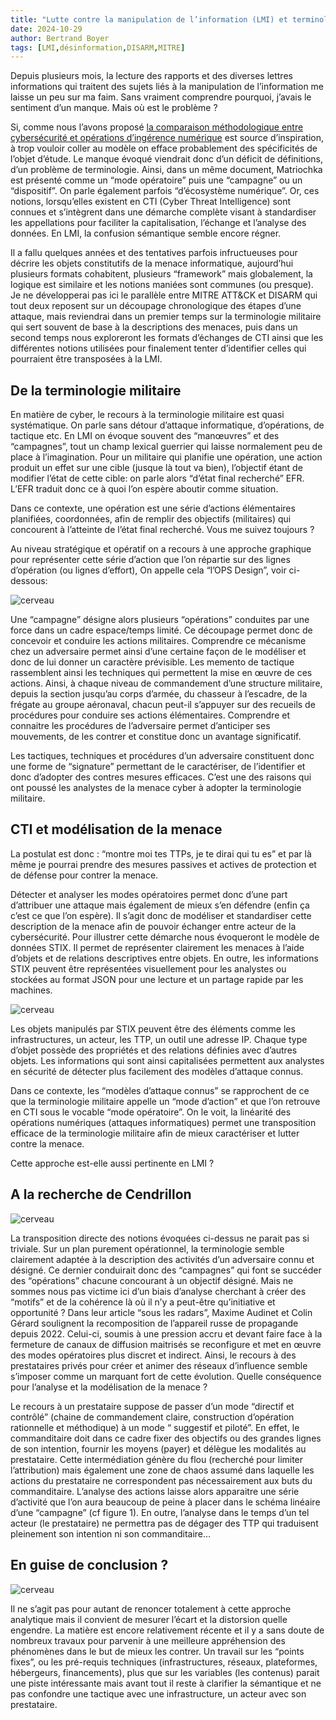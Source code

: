 ```yaml
---
title: "Lutte contre la manipulation de l’information (LMI) et terminologie : “Houston we have a problem""
date: 2024-10-29
author: Bertrand Boyer
tags: [LMI,désinformation,DISARM,MITRE]
---
```

Depuis plusieurs mois, la lecture des rapports et des diverses lettres informations qui traitent des sujets liés à la manipulation de l’information me laisse un peu sur ma faim. Sans vraiment comprendre pourquoi, j’avais le sentiment d’un manque. Mais où est le problème ?

Si, comme nous l’avons proposé [la comparaison méthodologique entre cybersécurité et opérations d’ingérence numérique](https://connect.ed-diamond.com/misc/mischs-028/disarm-s-inspirer-de-la-cti-pour-lutter-contre-la-desinformation) est source d’inspiration, à trop vouloir coller au modèle on efface probablement des spécificités de l’objet d’étude. Le manque évoqué viendrait donc d’un déficit de définitions, d’un problème de terminologie. Ainsi, dans un même document, Matriochka est présenté comme un “mode opératoire” puis une “campagne” ou un “dispositif”. On parle également parfois “d’écosystème numérique”. Or, ces notions, lorsqu’elles existent en CTI (Cyber Threat Intelligence) sont connues et s’intègrent dans une démarche complète visant à standardiser les appellations pour faciliter la capitalisation, l’échange et l’analyse des données. En LMI, la confusion sémantique semble encore régner.

Il a fallu quelques années et des tentatives parfois infructueuses pour décrire les objets constitutifs de la menace informatique, aujourd’hui plusieurs formats cohabitent, plusieurs “framework” mais globalement, la logique est similaire et les notions maniées sont communes (ou presque). Je ne développerai pas ici le parallèle entre MITRE ATT&CK et DISARM qui tout deux reposent sur un découpage chronologique des étapes d’une attaque, mais reviendrai dans un premier temps sur la terminologie militaire qui sert souvent de base à la descriptions des menaces, puis dans un second temps nous exploreront les formats d’échanges de CTI ainsi que les différentes notions utilisées pour finalement tenter d’identifier celles qui pourraient être transposées à la LMI.

## De la terminologie militaire

En matière de cyber, le recours à la terminologie militaire est quasi systématique. On parle sans détour d’attaque informatique, d’opérations, de tactique etc. En LMI on évoque souvent des “manœuvres” et des “campagnes”, tout un champ lexical guerrier qui laisse normalement peu de place à l’imagination. Pour un militaire qui planifie une opération, une action produit un effet sur une cible (jusque là tout va bien), l’objectif étant de modifier l’état de cette cible: on parle alors “d’état final recherché” EFR. L’EFR traduit donc ce à quoi l’on espère aboutir comme situation.

Dans ce contexte, une opération est une série d’actions élémentaires planifiées, coordonnées, afin de remplir des objectifs (militaires) qui concourent à l’atteinte de l’état final recherché. Vous me suivez toujours ?

Au niveau stratégique et opératif on a recours à une approche graphique pour représenter cette série d’action que l’on répartie sur des lignes d’opération (ou lignes d’effort), On appelle cela “l’OPS Design”, voir ci-dessous:

![cerveau](/images/line.webp)

Une “campagne” désigne alors plusieurs “opérations” conduites par une force dans un cadre espace/temps limité. Ce découpage permet donc de concevoir et conduire les actions militaires. Comprendre ce mécanisme chez un adversaire permet ainsi d’une certaine façon de le modéliser et donc de lui donner un caractère prévisible. Les memento de tactique rassemblent ainsi les techniques qui permettent la mise en œuvre de ces actions. Ainsi, à chaque niveau de commandement d’une structure militaire, depuis la section jusqu’au corps d’armée, du chasseur à l’escadre, de la frégate au groupe aéronaval, chacun peut-il s’appuyer sur des recueils de procédures pour conduire ses actions élémentaires. Comprendre et connaitre les procédures de l’adversaire permet d’anticiper ses mouvements, de les contrer et constitue donc un avantage significatif.

Les tactiques, techniques et procédures d’un adversaire constituent donc une forme de “signature” permettant de le caractériser, de l’identifier et donc d’adopter des contres mesures efficaces. C’est une des raisons qui ont poussé les analystes de la menace cyber à adopter la terminologie militaire.

## CTI et modélisation de la menace

La postulat est donc : “montre moi tes TTPs, je te dirai qui tu es” et par là même je pourrai prendre des mesures passives et actives de protection et de défense pour contrer la menace.

Détecter et analyser les modes opératoires permet donc d’une part d’attribuer une attaque mais également de mieux s’en défendre (enfin ça c’est ce que l’on espère). Il s’agit donc de modéliser et standardiser cette description de la menace afin de pouvoir échanger entre acteur de la cybersécurité. Pour illustrer cette démarche nous évoqueront le modèle de données STIX. Il permet de représenter clairement les menaces à l’aide d’objets et de relations descriptives entre objets. En outre, les informations STIX peuvent être représentées visuellement pour les analystes ou stockées au format JSON pour une lecture et un partage rapide par les machines.

![cerveau](/images/stix2_relationship_example_2.png)

Les objets manipulés par STIX peuvent être des éléments comme les infrastructures, un acteur, les TTP, un outil une adresse IP. Chaque type d’objet possède des propriétés et des relations définies avec d’autres objets. Les informations qui sont ainsi capitalisées permettent aux analystes en sécurité de détecter plus facilement des modèles d’attaque connus.

Dans ce contexte, les “modèles d’attaque connus” se rapprochent de ce que la terminologie militaire appelle un “mode d’action” et que l’on retrouve en CTI sous le vocable “mode opératoire”. On le voit, la linéarité des opérations numériques (attaques informatiques) permet une transposition efficace de la terminologie militaire afin de mieux caractériser et lutter contre la menace.

Cette approche est-elle aussi pertinente en LMI ?

## A la recherche de Cendrillon

![cerveau](/images/Chaussure.jpg)

La transposition directe des notions évoquées ci-dessus ne parait pas si triviale. Sur un plan purement opérationnel, la terminologie semble clairement adaptée à la description des activités d’un adversaire connu et désigné. Ce dernier conduirait donc des “campagnes” qui font se succéder des “opérations” chacune concourant à un objectif désigné. Mais ne sommes nous pas victime ici d’un biais d’analyse cherchant à créer des “motifs” et de la cohérence là où il n’y a peut-être qu’initiative et opportunité ? Dans leur article “sous les radars”, Maxime Audinet et Colin Gérard soulignent la recomposition de l’appareil russe de propagande depuis 2022. Celui-ci, soumis à une pression accru et devant faire face à la fermeture de canaux de diffusion maitrisés se reconfigure et met en œuvre des modes opératoires plus discret et indirect. Ainsi, le recours à des prestataires privés pour créer et animer des réseaux d’influence semble s’imposer comme un marquant fort de cette évolution. Quelle conséquence pour l’analyse et la modélisation de la menace ?

Le recours à un prestataire suppose de passer d’un mode “directif et contrôlé” (chaine de commandement claire, construction d’opération rationnelle et méthodique) à un mode “ suggestif et piloté”. En effet, le commanditaire doit dans ce cadre fixer des objectifs ou des grandes lignes de son intention, fournir les moyens (payer) et délègue les modalités au prestataire. Cette intermédiation génère du flou (recherché pour limiter l’attribution) mais également une zone de chaos assumé dans laquelle les actions du prestataire ne correspondent pas nécessairement aux buts du commanditaire. L’analyse des actions laisse alors apparaitre une série d’activité que l’on aura beaucoup de peine à placer dans le schéma linéaire d’une “campagne” (cf figure 1). En outre, l’analyse dans le temps d’un tel acteur (le prestataire) ne permettra pas de dégager des TTP qui traduisent pleinement son intention ni son commanditaire…

## En guise de conclusion ?

![cerveau](/images/on-va-tous-murir.png)

Il ne s’agit pas pour autant de renoncer totalement à cette approche analytique mais il convient de mesurer l’écart et la distorsion quelle engendre. La matière est encore relativement récente et il y a sans doute de nombreux travaux pour parvenir à une meilleure appréhension des phénomènes dans le but de mieux les contrer. Un travail sur les “points fixes”, ou les pré-requis techniques (infrastructures, réseaux, plateformes, hébergeurs, financements), plus que sur les variables (les contenus) parait une piste intéressante mais avant tout il reste à clarifier la sémantique et ne pas confondre une tactique avec une infrastructure, un acteur avec son prestataire.
